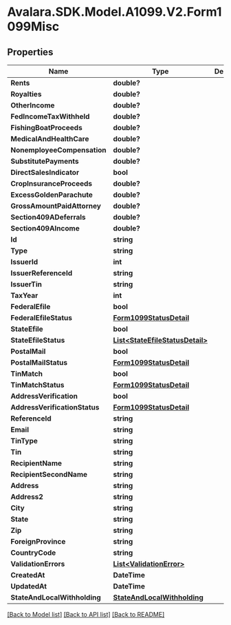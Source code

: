 # Avalara.SDK.Model.A1099.V2.Form1099Misc

## Properties

Name | Type | Description | Notes
------------ | ------------- | ------------- | -------------
**Rents** | **double?** |  | [optional] 
**Royalties** | **double?** |  | [optional] 
**OtherIncome** | **double?** |  | [optional] 
**FedIncomeTaxWithheld** | **double?** |  | [optional] 
**FishingBoatProceeds** | **double?** |  | [optional] 
**MedicalAndHealthCare** | **double?** |  | [optional] 
**NonemployeeCompensation** | **double?** |  | [optional] 
**SubstitutePayments** | **double?** |  | [optional] 
**DirectSalesIndicator** | **bool** |  | [optional] 
**CropInsuranceProceeds** | **double?** |  | [optional] 
**ExcessGoldenParachute** | **double?** |  | [optional] 
**GrossAmountPaidAttorney** | **double?** |  | [optional] 
**Section409ADeferrals** | **double?** |  | [optional] 
**Section409AIncome** | **double?** |  | [optional] 
**Id** | **string** |  | [optional] 
**Type** | **string** |  | [optional] 
**IssuerId** | **int** |  | [optional] 
**IssuerReferenceId** | **string** |  | [optional] 
**IssuerTin** | **string** |  | [optional] 
**TaxYear** | **int** |  | [optional] 
**FederalEfile** | **bool** |  | [optional] 
**FederalEfileStatus** | [**Form1099StatusDetail**](Form1099StatusDetail.md) |  | [optional] 
**StateEfile** | **bool** |  | [optional] 
**StateEfileStatus** | [**List&lt;StateEfileStatusDetail&gt;**](StateEfileStatusDetail.md) |  | [optional] 
**PostalMail** | **bool** |  | [optional] 
**PostalMailStatus** | [**Form1099StatusDetail**](Form1099StatusDetail.md) |  | [optional] 
**TinMatch** | **bool** |  | [optional] 
**TinMatchStatus** | [**Form1099StatusDetail**](Form1099StatusDetail.md) |  | [optional] 
**AddressVerification** | **bool** |  | [optional] 
**AddressVerificationStatus** | [**Form1099StatusDetail**](Form1099StatusDetail.md) |  | [optional] 
**ReferenceId** | **string** |  | [optional] 
**Email** | **string** |  | [optional] 
**TinType** | **string** |  | [optional] 
**Tin** | **string** |  | [optional] 
**RecipientName** | **string** |  | [optional] 
**RecipientSecondName** | **string** |  | [optional] 
**Address** | **string** |  | [optional] 
**Address2** | **string** |  | [optional] 
**City** | **string** |  | [optional] 
**State** | **string** |  | [optional] 
**Zip** | **string** |  | [optional] 
**ForeignProvince** | **string** |  | [optional] 
**CountryCode** | **string** |  | [optional] 
**ValidationErrors** | [**List&lt;ValidationError&gt;**](ValidationError.md) |  | [optional] 
**CreatedAt** | **DateTime** |  | [optional] 
**UpdatedAt** | **DateTime** |  | [optional] 
**StateAndLocalWithholding** | [**StateAndLocalWithholding**](StateAndLocalWithholding.md) |  | [optional] 

[[Back to Model list]](../../../README.md#documentation-for-models) [[Back to API list]](../../../README.md#documentation-for-api-endpoints) [[Back to README]](../../../README.md)

